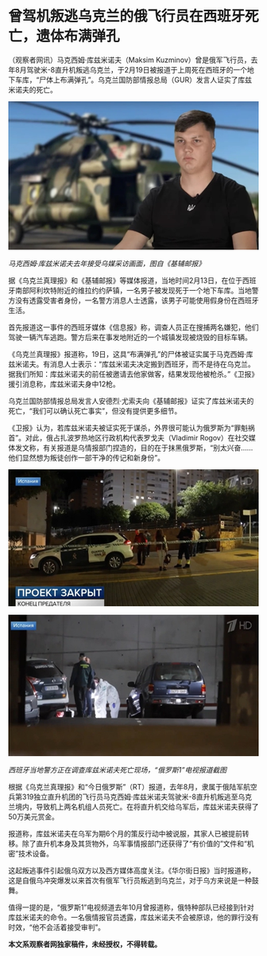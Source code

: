 # 曾驾机叛逃乌克兰的俄飞行员在西班牙死亡，遗体布满弹孔

（观察者网讯）马克西姆·库兹米诺夫（Maksim
Kuzminov）曾是俄军飞行员，去年8月驾驶米-8直升机叛逃乌克兰，于2月19日被报道于上周死在西班牙的一个地下车库，“尸体上布满弹孔”。乌克兰国防部情报总局（GUR）发言人证实了库兹米诺夫的死亡。

![3a52962bdc5d9fa5e658bcea005cf8cf.jpg](https://raw.githubusercontent.com/qqhsx/qqnews_image/main/2024/02/20/曾驾机叛逃乌克兰的俄飞行员在西班牙死亡，遗体布满弹孔/3a52962bdc5d9fa5e658bcea005cf8cf.jpg)

_马克西姆·库兹米诺夫去年接受乌媒采访画面，图自《基辅邮报》_

据《乌克兰真理报》和《基辅邮报》等媒体报道，当地时间2月13日，在位于西班牙南部阿利坎特附近的维拉约约萨镇，一名男子被发现死于一个地下车库。当地警方没有透露受害者身份，一名警方消息人士透露，该男子可能使用假身份在西班牙生活。

首先报道这一事件的西班牙媒体《信息报》称，调查人员正在搜捕两名嫌犯，他们驾驶一辆汽车逃跑。警方后来在事发地附近的一个城镇发现被烧毁的目标车辆。

《乌克兰真理报》报道称，19日，这具“布满弹孔”的尸体被证实属于马克西姆·库兹米诺夫。有消息人士表示：“库兹米诺夫决定搬到西班牙，而不是待在乌克兰。据我们所知：库兹米诺夫的前任被邀请去他家做客，结果发现他被枪杀。”《卫报》援引消息称，库兹米诺夫身中12枪。

乌克兰国防部情报总局发言人安德烈·尤索夫向《基辅邮报》证实了库兹米诺夫的死亡，“我们可以确认死亡事实”，但没有提供更多细节。

《卫报》认为，若库兹米诺夫被证实死于谋杀，外界很可能认为俄罗斯为“罪魁祸首”。对此，俄占扎波罗热地区行政机构代表罗戈夫（Vladimir
Rogov）在社交媒体发文称，有关报道是乌情报部门捏造的，目的在于抹黑俄罗斯，“别太兴奋……他们显然想为叛徒创作一部干净的传记和新身份”。

![8a211c25e54c3934a183763bb729ca68.jpg](https://raw.githubusercontent.com/qqhsx/qqnews_image/main/2024/02/20/曾驾机叛逃乌克兰的俄飞行员在西班牙死亡，遗体布满弹孔/8a211c25e54c3934a183763bb729ca68.jpg)

![a0b3cbc2260c956bbde9f665fdc1ecf0.jpg](https://raw.githubusercontent.com/qqhsx/qqnews_image/main/2024/02/20/曾驾机叛逃乌克兰的俄飞行员在西班牙死亡，遗体布满弹孔/a0b3cbc2260c956bbde9f665fdc1ecf0.jpg)

 _西班牙当地警方正在调查库兹米诺夫死亡现场，“俄罗斯1”电视报道截图_

根据《乌克兰真理报》和“今日俄罗斯”（RT）报道，去年8月，隶属于俄陆军航空兵第319独立直升机团的飞行员马克西姆·库兹米诺夫驾驶米-8直升机叛逃至乌克兰境内，导致机上两名机组人员死亡。在将直升机交给乌军后，库兹米诺夫获得了50万美元赏金。

报道称，库兹米诺夫在乌军为期6个月的策反行动中被说服，其家人已被提前转移。除了直升机本身及其货物外，乌军事情报部门还获得了“有价值的”文件和“机密”技术设备。

这起叛逃事件引起俄乌双方以及西方媒体高度关注。《华尔街日报》当时报道称，这是自俄乌冲突爆发以来首次有俄军飞行员叛逃到乌克兰，对于乌方来说是一种鼓舞。

值得一提的是，“俄罗斯1”电视频道去年10月曾报道称，俄特种部队已经接到针对库兹米诺夫的命令。一名俄情报官员透露，库兹米诺夫不会被原谅，他的罪行没有时效，“他不会活着接受审判”。

**本文系观察者网独家稿件，未经授权，不得转载。**

